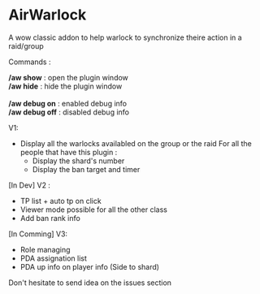 # AirWarlock
A wow classic addon to help warlock to synchronize theire action in a raid/group

Commands :

**/aw show** : open the plugin window<br/>
**/aw hide** : hide the plugin window<br/>
<br/>
**/aw debug on** : enabled debug info<br/>
**/aw debug off** : disabled debug info<br/>

V1:

- Display all the warlocks availabled on the group or the raid
For all the people that have this plugin :
    - Display the shard's number
    - Display the ban target and timer
    
    
[In Dev] V2 :
- TP list + auto tp on click
- Viewer mode possible for all the other class
- Add ban rank info

[In Comming] V3:
- Role managing
- PDA assignation list
- PDA up info on player info (Side to shard)

Don't hesitate to send idea on the issues section

